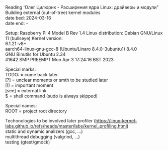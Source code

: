
Reading 'Олег Цилюрик - Расширения ядра Linux: драйверы и модули"  
Building external (out-of-tree) kernel modules  
    date bed: 2024-03-16  
    date end: -  


Setup: Raspberry Pi 4 Model B Rev 1.4
Linux distribution: Debian GNU/Linux 11 (bullseye)
Kernel version:  
    6.1.21-v8+  
    aarch64-linux-gnu-gcc-8 (Ubuntu/Linaro 8.4.0-3ubuntu1) 8.4.0  
    GNU Binutils for Ubuntu 2.34  
    #1642 SMP PREEMPT Mon Apr  3 17:24:16 BST 2023  


Special marks:  
    TODO:   =  come back later  
    [?]     =  unclear moments or smth to be studied later  
    [!]     =  important moment  
    [see]   =  external link  
    $       =  shell command (sudo is always skipped)  


Special names:  
    ROOT    = project root directory


Techonologies to be involved later
    profiler (https://linux-kernel-labs.github.io/refs/heads/master/labs/kernel_profiling.html)  
    static and dynamic analizers (gcc, ...)  
    multithread debugging (valgrind, ...)  
    testing (gtest/gmock)  
